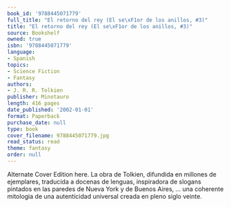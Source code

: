 ```yaml
---
book_id: '9788445071779'
full_title: "El retorno del rey (El se\xF1or de los anillos, #3)"
title: "El retorno del rey (El se\xF1or de los anillos, #3)"
source: Bookshelf
owned: true
isbn: '9788445071779'
language:
- Spanish
topics:
- Science Fiction
- Fantasy
authors:
- J. R. R. Tolkien
publisher: Minotauro
length: 416 pages
date_published: '2002-01-01'
format: Paperback
purchase_date: null
type: book
cover_filename: 9788445071779.jpg
read_status: read
theme: fantasy
order: null
---
```

Alternate Cover Edition here.
La obra de Tolkien, difundida en millones de ejemplares, traducida a docenas de lenguas, inspiradora de slogans pintados en las paredes de Nueva York y de Buenos Aires, ... una coherente mitologia de una autenticidad universal creada en pleno siglo veinte.

